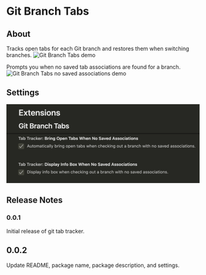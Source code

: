 # Git Branch Tabs

## About

Tracks open tabs for each Git branch and restores them when switching branches.
![Git Branch Tabs demo](assets/images/demo.gif)


Prompts you when no saved tab associations are found for a branch.
![Git Branch Tabs no saved associations demo](/assets/images/no-saved-associations-demo.gif)

## Settings

![Git Branch Tabs settings](assets/images/settings.png)

## Release Notes

### 0.0.1

Initial release of git tab tracker.

## 0.0.2

Update README, package name, package description, and settings.